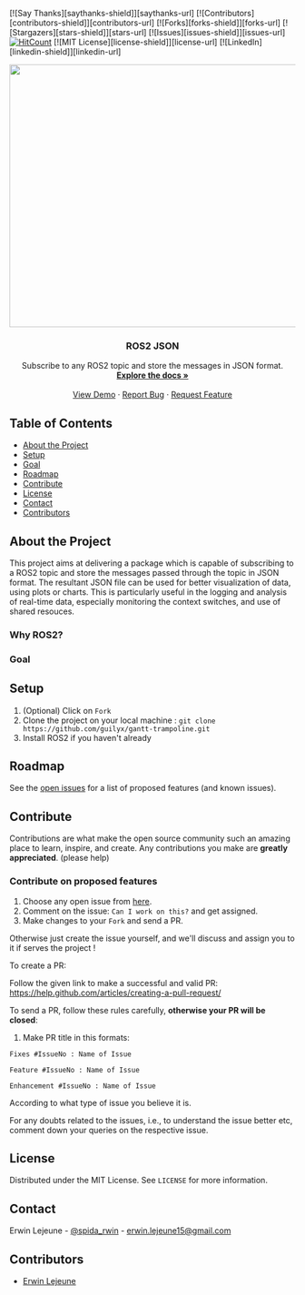 [![Say Thanks][saythanks-shield]][saythanks-url]
[![Contributors][contributors-shield]][contributors-url]
[![Forks][forks-shield]][forks-url]
[![Stargazers][stars-shield]][stars-url]
[![Issues][issues-shield]][issues-url]
[![HitCount](http://hits.dwyl.com/guilyx/gantt-trampoline.svg)](http://hits.dwyl.com/guilyx/gantt-trampoline)
[![MIT License][license-shield]][license-url]
[![LinkedIn][linkedin-shield]][linkedin-url]

<p align="center">
    <!--- relative path means image/image.png instead of https://etc... -->
    <img src="img/gantt.png" width="580" height="463">                           
</a>

  <h3 align="center">ROS2 JSON</h3>

  <p align="center">
    Subscribe to any ROS2 topic and store the messages in JSON format.
    <br />
    <a href="https://github.com/MasterERTS/ros2_json/blob/master/README.md"><strong>Explore the docs »</strong></a>
    <br />
    <br />
    <a href="https://github.com/MasterERTS/ros2_json">View Demo</a>
    ·
    <a href="https://github.com/MasterERTS/ros2_json/issues">Report Bug</a>
    ·
    <a href="https://github.com/MasterERTS/ros2_json/issues">Request Feature</a>
  </p>
</p>

## Table of Contents

* [About the Project](#about-the-project)
* [Setup](#setup)
* [Goal](#goal)
* [Roadmap](#roadmap)
* [Contribute](#contribute)
* [License](#license)
* [Contact](#contact)
* [Contributors](#contributors)

## About the Project

This project aims at delivering a package which is capable of subscribing to a ROS2 topic and store the messages passed through the topic in JSON format. The resultant JSON file can be used for better visualization of data, using plots or charts. This is particularly useful in the logging and analysis of real-time data, especially monitoring the context switches, and use of shared resouces.

### Why ROS2?

### Goal

## Setup

1. (Optional) Click on `Fork`
2. Clone the project on your local machine : `git clone https://github.com/guilyx/gantt-trampoline.git`
3. Install ROS2 if you haven't already

## Roadmap

See the [open issues](https://github.com/guilyx/gantt-trampoline/issues) for a list of proposed features (and known issues).

## Contribute

Contributions are what make the open source community such an amazing place to learn, inspire, and create. Any contributions you make are **greatly appreciated**. (please help)

### Contribute on proposed features

1. Choose any open issue from [here](https://github.com/guilyx/gantt-trampoline/issues).
2. Comment on the issue: `Can I work on this?` and get assigned.
3. Make changes to your `Fork` and send a PR.

Otherwise just create the issue yourself, and we'll discuss and assign you to it if serves the project !

To create a PR:

Follow the given link to make a successful and valid PR: https://help.github.com/articles/creating-a-pull-request/

To send a PR, follow these rules carefully, **otherwise your PR will be closed**:

1. Make PR title in this formats:
```
Fixes #IssueNo : Name of Issue
```
```
Feature #IssueNo : Name of Issue
```
```
Enhancement #IssueNo : Name of Issue
```

According to what type of issue you believe it is.

For any doubts related to the issues, i.e., to understand the issue better etc, comment down your queries on the respective issue.

## License

Distributed under the MIT License. See `LICENSE` for more information.

## Contact

Erwin Lejeune - [@spida_rwin](https://twitter.com/spida_rwin) - erwin.lejeune15@gmail.com

## Contributors

- [Erwin Lejeune](https://github.com/Guilyx)
